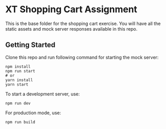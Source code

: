 # XT Shopping Cart Assignment

This is the base folder for the shopping cart exercise. You will have all the static assets and mock server responses available in this repo.

## Getting Started

Clone this repo and run following command for starting the mock server:

```
npm install
npm run start
# or
yarn install
yarn start
```

To start a development server, use:
```
npm run dev
```

For production mode, use:
```
npm run build
```
